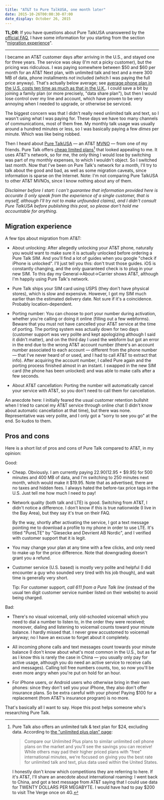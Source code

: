 ```yaml
---
title: "AT&T to Pure TalkUSA, one month later"
date: 2015-10-26T00:00:30-07:00
date_display: October 26, 2015
---
```

**TL;DR**: If you have questions about Pure TalkUSA unanswered by the [official FAQ](https://www.puretalkusa.com/cell-phones-sim-cards.php), I have some information for you starting from the section "[migration experience](#migration-experience)".

---

I became an AT&T customer days after arriving in the U.S., and stayed one for three years. The service was okay (I'm not a picky customer), but the pricing was ridiculous. I was paying somewhere between $50 and $60 per month for an AT&T Next plan, with unlimited talk and text and a mere 300 MB of data, phone installments *not* included (which I was paying the full price anyway). That's actually below average; see [average phone plan in the U.S. costs ten time as much as that in the U.K.](https://zmwangx.github.io/blog/2014-11-10-average-phone-plan-in-the-u-dot-s-costs-ten-time-as-much-as-that-in-the-u-dot-k.html). I could save a bit by joining a family plan (or more precisely, "data share plan"), but then I would lose control over my line and account, which have proven to be very annoying when I needed to upgrade, or otherwise be serviced.

The biggest concern was that I didn't really need unlimited talk and text, so I wasn't using what I was paying for. These days we have too many channels of communications, most of them free. My monthly talk usage was usually around a hundred minutes or less, so I was basically paying a few *dimes* per minute. Which was like being robbed.

Then I heard about [Pure TalkUSA](https://www.puretalkusa.com/) — an AT&T [MVNO](https://en.wikipedia.org/wiki/Mobile_virtual_network_operator) — from one of my friends. Pure Talk offers [cheap limited plans](https://www.puretalkusa.com/cell-plans.php)[^unlimited] that looked appealing to me. It uses AT&T's network, so for me, the only thing I would lose by switching was part of my monthly expenses, to which I wouldn't object. So I switched last month. Now that I've been on Pure Talk's network for a month, I'll try to talk about the good and bad, as well as some migration caveats, since information is sparse on the Internet. Note: I'm not comparing Pure TalkUSA to other AT&T MVNOs, since I know nothing about any of them.

*Disclaimer before I start: I can't guarantee that information provided here is accurate (I only speak from the experience of a single customer, that is myself, although I'll try not to make unfounded claims), and I didn't consult Pure TalkUSA before publishing this post, so please don't hold me accountable for anything.*

<h2 id="migration-experience">Migration experience</h2>

A few tips about migration from AT&T:

* About unlocking: After allegedly unlocking your AT&T phone, naturally you would want to make sure it is actually unlocked before ordering a Pure Talk SIM. And you'll find a lot of guides when you google "check if iPhone is unlocked". I'll just tell you this: don't trust those guides. iOS is constantly changing, and the only guaranteed check is to plug in your new SIM. To this day my General->About->Carrier shows AT&T, although I'm happily using Pure Talk's network.

* Pure Talk ships your SIM card using USPS (they don't have physical stores), which is slow and expensive. However, I got my SIM much earlier than the estimated delivery date. Not sure if it's a coincidence. Probably location-dependent.

* Porting number: You can choose to port your number during activation, whether you're calling or doing it online (filling out a few webforms). Beware that you must not have cancelled your AT&T service at the time of porting. The porting system was actually down for two days (customer support was very polite and kept apologizing although I said it didn't matter), and on the third day I used the webform but got an error in the end due to the wrong AT&T account number (there's an account number associated to each account — different from the phone number — that I've never heard of or used, and I had to call AT&T to extract that info). After acquiring the account number, I called Pure again and the porting process finished almost in an instant. I swapped in the new SIM card (the phone has been unlocked) and was able to make calls after a few seconds.

* About AT&T cancellation: Porting the number will automatically cancel your service with AT&T, so you don't need to call them for cancellation.

An anecdote here: I initially feared the usual customer retention bullshit when I tried to cancel my AT&T service through online chat (I didn't know about automatic cancellation at that time), but there was none. Representative was very polite, and I only got a "sorry to see you go" at the end. So kudos to them.

<h2 id="pros-and-cons">Pros and cons</h2>

Here is a short list of pros and cons of Pure Talk compared to AT&T, in my opinion:

Good:

* Cheap. Obviously. I am currently paying $22.90 ($12.95 + $9.95) for 500 minutes and 400 MB of data, and I'm switching to 250 minutes next month, which would make it $19.95. Note that as advertised, there are no taxes and hidden fees. I always hated the before-tax price tags in the U.S. Just tell me how much I need to pay!

* Network quality (both talk and LTE) is good. Switching from AT&T, I didn't notice a difference. I don't know if this is true nationwide (I live in the Bay Area), but they say it's true on their FAQ.

    By the way, shortly after activating the service, I got a text message pointing me to download a profile to my phone in order to use LTE. It's titled "PureLTE" by "Giesecke and Devrient AB Nordic", and I verified with customer support that it is legit.

* You may change your plan at any time with a few clicks, and only need to make up for the price difference. Note that downgrading doesn't grant you a refund.

* Customer service (U.S. based) is mostly very polite and helpful (I did encounter a guy who sounded very tired with his job though), and wait time is generally very short.

    Tip: For customer support, *call 611 from a Pure Talk line* (instead of the usual ten digit customer service number listed on their website) to avoid being charged.

Bad:

* There's no visual voicemail, only old-schooled voicemail which you need to dial a number to listen to, in the order they were received; moreover, dialing and listening to voicemail counts toward your minute balance. I hardly missed that. I never grew accustomed to voicemail anyway; no I have an excuse to forget about it completely.

* All incoming phone calls and text messages count towards your minute balance (I don't know about what's most common in the U.S., but as far as I know this is rarely the case in China — you usually only pay for active usage, although you do need an active service to receive calls and messages). Calling toll free numbers counts, too, so now you'll be even more angry when you're put on hold for an hour.

* For iPhone users, or Android users who otherwise bring in their own phones: since they don't sell you your iPhone, they also don't offer insurance plans. So be extra careful with your phone! Paying $100 for a replacement (from AT&T's insurance program) is no more.

That's basically all I want to say. Hope this post helps someone who's researching Pure Talk.


[^unlimited]: Pure Talk also offers an unlimited talk & text plan for $24, excluding data. According to [the "unlimited plus plan" page](https://www.puretalkusa.com/mobile-unlimited-plan.php):

    > Compare our Unlimited Plus plans to similar unlimited cell phone plans on the market and you'll see the savings you can receive! While others may pad their higher priced plans with "free" international minutes, we're focused on giving you the best rate for unlimited talk and text, plus data used within the United States.

    I honestly don't know which competitions they are referring to here. If it's AT&T, I'll share an anecdote about international roaming: I went back to China, and got a text message from AT&T saying that I could use data for TWENTY DOLLARS PER MEGABYTE. I would have had to pay $200 to visit The Verge once on 4G.
